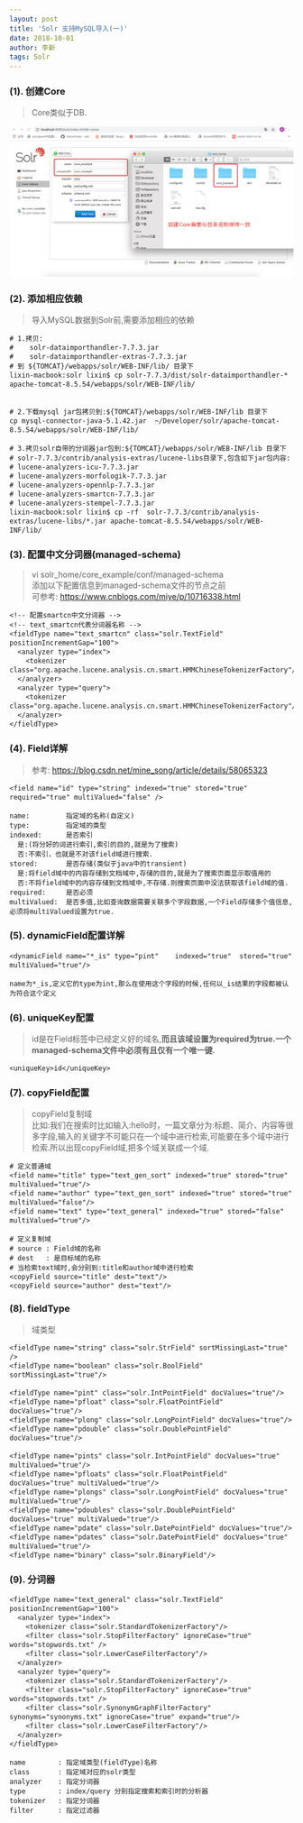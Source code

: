```yaml
---
layout: post
title: 'Solr 支持MySQL导入(一)'
date: 2018-10-01
author: 李新
tags: Solr
---
```


### (1). 创建Core 
> Core类似于DB. 

!["Solr 创建Core"](/assets/solr/imgs/solr-create-core.png)

### (2). 添加相应依赖
> 导入MySQL数据到Solr前,需要添加相应的依赖

```
# 1.拷贝:
#    solr-dataimporthandler-7.7.3.jar
#    solr-dataimporthandler-extras-7.7.3.jar
# 到 ${TOMCAT}/webapps/solr/WEB-INF/lib/ 目录下
lixin-macbook:solr lixin$ cp solr-7.7.3/dist/solr-dataimporthandler-* apache-tomcat-8.5.54/webapps/solr/WEB-INF/lib/


# 2.下载mysql jar包拷贝到:${TOMCAT}/webapps/solr/WEB-INF/lib 目录下
cp mysql-connector-java-5.1.42.jar  ~/Developer/solr/apache-tomcat-8.5.54/webapps/solr/WEB-INF/lib/

# 3.拷贝solr自带的分词器jar包到:${TOMCAT}/webapps/solr/WEB-INF/lib 目录下
# solr-7.7.3/contrib/analysis-extras/lucene-libs目录下,包含如下jar包内容: 
# lucene-analyzers-icu-7.7.3.jar
# lucene-analyzers-morfologik-7.7.3.jar
# lucene-analyzers-opennlp-7.7.3.jar
# lucene-analyzers-smartcn-7.7.3.jar
# lucene-analyzers-stempel-7.7.3.jar
lixin-macbook:solr lixin$ cp -rf  solr-7.7.3/contrib/analysis-extras/lucene-libs/*.jar apache-tomcat-8.5.54/webapps/solr/WEB-INF/lib/

```
### (3). 配置中文分词器(managed-schema)
> vi solr_home/core_example/conf/managed-schema    
> 添加以下配置信息到managed-schema文件的</schema>节点之前  
> 可参考: https://www.cnblogs.com/miye/p/10716338.html

```
<!-- 配置smartcn中文分词器 -->
<!-- text_smartcn代表分词器名称 -->
<fieldType name="text_smartcn" class="solr.TextField" positionIncrementGap="100">
  <analyzer type="index">
    <tokenizer class="org.apache.lucene.analysis.cn.smart.HMMChineseTokenizerFactory"/>
  </analyzer>
  <analyzer type="query">
    <tokenizer class="org.apache.lucene.analysis.cn.smart.HMMChineseTokenizerFactory"/>
  </analyzer>
</fieldType>

```
### (4). Field详解
> 参考: https://blog.csdn.net/mine_song/article/details/58065323  

```
<field name="id" type="string" indexed="true" stored="true" required="true" multiValued="false" /> 

name:         指定域的名称(自定义)
type:         指定域的类型
indexed:      是否索引
  是:(将分好的词进行索引,索引的目的,就是为了搜索)
  否:不索引，也就是不对该field域进行搜索.
stored:       是否存储(类似于java中的transient)
  是:将field域中的内容存储到文档域中,存储的目的,就是为了搜索页面显示取值用的
  否:不将field域中的内容存储到文档域中,不存储.则搜索页面中没法获取该field域的值.
required:     是否必须
multiValued:  是否多值,比如查询数据需要关联多个字段数据,一个Field存储多个值信息,必须将multiValued设置为true.
```

### (5). dynamicField配置详解

```
<dynamicField name="*_is" type="pint"    indexed="true"  stored="true"  multiValued="true"/>

name为*_is,定义它的type为int,那么在使用这个字段的时候,任何以_is结果的字段都被认为符合这个定义
```
### (6). uniqueKey配置
> id是在Field标签中已经定义好的域名,**而且该域设置为required为true.一个managed-schema文件中必须有且仅有一个唯一键.**

```
<uniqueKey>id</uniqueKey>
```
### (7). copyField配置
> copyField复制域  
> 比如:我们在搜索时比如输入:hello时，一篇文章分为:标题、简介、内容等很多字段,输入的关键字不可能只在一个域中进行检索,可能要在多个域中进行检索.所以出现copyField域,把多个域关联成一个域.

```
# 定义普通域
<field name="title" type="text_gen_sort" indexed="true" stored="true" multiValued="true"/>
<field name="author" type="text_gen_sort" indexed="true" stored="true" multiValued="false"/>
<field name="text" type="text_general" indexed="true" stored="false" multiValued="true"/>

# 定义复制域
# source : Field域的名称
# dest   : 是目标域的名称
# 当检索text域时,会分别到:title和author域中进行检索 
<copyField source="title" dest="text"/>
<copyField source="author" dest="text"/>
```

### (8). fieldType
> 域类型 

```
<fieldType name="string" class="solr.StrField" sortMissingLast="true" />
<fieldType name="boolean" class="solr.BoolField" sortMissingLast="true"/>

<fieldType name="pint" class="solr.IntPointField" docValues="true"/>
<fieldType name="pfloat" class="solr.FloatPointField" docValues="true"/>
<fieldType name="plong" class="solr.LongPointField" docValues="true"/>
<fieldType name="pdouble" class="solr.DoublePointField" docValues="true"/>
    
<fieldType name="pints" class="solr.IntPointField" docValues="true" multiValued="true"/>
<fieldType name="pfloats" class="solr.FloatPointField" docValues="true" multiValued="true"/>
<fieldType name="plongs" class="solr.LongPointField" docValues="true" multiValued="true"/>
<fieldType name="pdoubles" class="solr.DoublePointField" docValues="true" multiValued="true"/>
<fieldType name="pdate" class="solr.DatePointField" docValues="true"/>
<fieldType name="pdates" class="solr.DatePointField" docValues="true" multiValued="true"/>
<fieldType name="binary" class="solr.BinaryField"/>
```
### (9). 分词器 
```
<fieldType name="text_general" class="solr.TextField" positionIncrementGap="100">
  <analyzer type="index">
    <tokenizer class="solr.StandardTokenizerFactory"/>
    <filter class="solr.StopFilterFactory" ignoreCase="true" words="stopwords.txt" />
    <filter class="solr.LowerCaseFilterFactory"/>
  </analyzer>
  <analyzer type="query">
    <tokenizer class="solr.StandardTokenizerFactory"/>
    <filter class="solr.StopFilterFactory" ignoreCase="true" words="stopwords.txt" />
    <filter class="solr.SynonymGraphFilterFactory" synonyms="synonyms.txt" ignoreCase="true" expand="true"/>
    <filter class="solr.LowerCaseFilterFactory"/>
  </analyzer>
</fieldType>

name        : 指定域类型(fieldType)名称
class       : 指定域对应的solr类型
analyzer    : 指定分词器
type        : index/query 分别指定搜索和索引时的分析器
tokenizer   : 指定分词器
filter      : 指定过滤器
```
